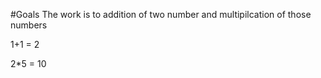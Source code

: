 #Goals 
 The work is to addition of two number and multipilcation of those numbers

1+1 = 2

2*5 = 10
